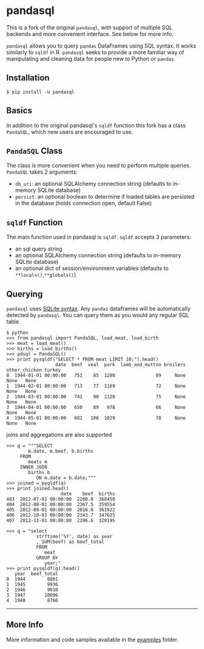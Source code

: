 pandasql
========

This is a fork of the original `pandasql`, with support of multiple SQL
backends and more convenient interface. See below for more info.

`pandasql` allows you to query `pandas` DataFrames using SQL syntax. It works 
similarly to `sqldf` in R. `pandasql` seeks to provide a more familiar way of 
manipulating and cleaning data for people new to Python or `pandas`.

## Installation
```
$ pip install -U pandasql
```

## Basics
In addition to the original pandasql's ``sqldf`` function this fork has
a class ``PandaSQL``, which new users are encouraged to use.

`PandaSQL` Class
---
The class is more convenient when you need to perform multiple queries. `PandaSQL` takes 2 arguments:
   - `db_uri`: an optional SQLAlchemy connection string (defaults to in-memory SQLite database)
   - `persist`: an optional boolean to determine if loaded tables are persisted in the database (holds connection open, default False)

`sqldf` Function
---
The main function used in pandasql is `sqldf`. `sqldf` accepts 3 parameters:
   - an sql query string
   - an optional SQLAlchemy connection string (defaults to in-memory SQLite database)
   - an optional dict of session/environment variables (defaults to `**locals()`,`**globals()`)


## Querying
`pandasql` uses [SQLite syntax](http://www.sqlite.org/lang.html). Any `pandas` 
dataframes will be automatically detected by `pandasql`. You can query them as 
you would any regular SQL table.


```
$ python
>>> from pandasql import PandaSQL, load_meat, load_birth
>>> meat = load_meat()
>>> births = load_births()
>>> pdsql = PandaSQL()
>>> print pysqldf("SELECT * FROM meat LIMIT 10;").head()
                  date  beef  veal  pork  lamb_and_mutton broilers other_chicken turkey
0  1944-01-01 00:00:00   751    85  1280               89     None          None   None
1  1944-02-01 00:00:00   713    77  1169               72     None          None   None
2  1944-03-01 00:00:00   741    90  1128               75     None          None   None
3  1944-04-01 00:00:00   650    89   978               66     None          None   None
4  1944-05-01 00:00:00   681   106  1029               78     None          None   None
```

joins and aggregations are also supported
```
>>> q = """SELECT
        m.date, m.beef, b.births
     FROM
        meats m
     INNER JOIN
        births b
           ON m.date = b.date;"""
>>> joined = pyqldf(q)
>>> print joined.head()
                    date    beef  births
403  2012-07-01 00:00:00  2200.8  368450
404  2012-08-01 00:00:00  2367.5  359554
405  2012-09-01 00:00:00  2016.0  361922
406  2012-10-01 00:00:00  2343.7  347625
407  2012-11-01 00:00:00  2206.6  320195

>>> q = "select
           strftime('%Y', date) as year
           , SUM(beef) as beef_total
           FROM
              meat
           GROUP BY
              year;"
>>> print pysqldf(q).head()
   year  beef_total
0  1944        8801
1  1945        9936
2  1946        9010
3  1947       10096
4  1948        8766
```
---
## More Info
More information and code samples available in the [examples](https://github.com/bluestealth/pandasql/blob/master/examples/demo.py) folder.
